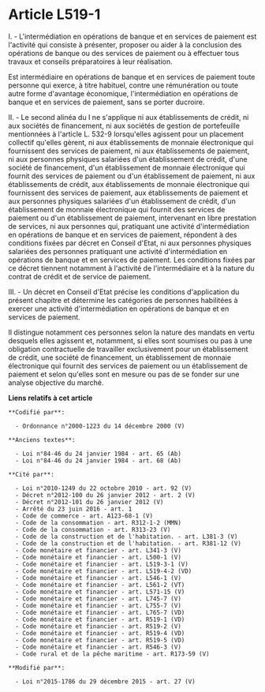 # Article L519-1

I. - L'intermédiation en opérations de banque et en services de paiement est l'activité qui consiste à présenter, proposer ou
aider à la conclusion des opérations de banque ou des services de paiement ou à effectuer tous travaux et conseils
préparatoires à leur réalisation.

Est intermédiaire en opérations de banque et en services de paiement toute personne qui exerce, à titre habituel, contre une
rémunération ou toute autre forme d'avantage économique, l'intermédiation en opérations de banque et en services de paiement,
sans se porter ducroire.

II. - Le second alinéa du I ne s'applique ni aux établissements de crédit, ni aux sociétés de financement, ni aux sociétés de
gestion de portefeuille mentionnées à l'article L. 532-9 lorsqu'elles agissent pour un placement collectif qu'elles gèrent,
ni aux établissements de monnaie électronique qui fournissent des services de paiement, ni aux établissements de paiement, ni
aux personnes physiques salariées d'un établissement de crédit, d'une société de financement, d'un établissement de monnaie
électronique qui fournit des services de paiement ou d'un établissement de paiement, ni aux établissements de crédit, aux
établissements de monnaie électronique qui fournissent des services de paiement, aux établissements de paiement et aux
personnes physiques salariées d'un établissement de crédit, d'un établissement de monnaie électronique qui fournit des
services de paiement ou d'un établissement de paiement, intervenant en libre prestation de services, ni aux personnes qui,
pratiquant une activité d'intermédiation en opérations de banque et en services de paiement, répondent à des conditions
fixées par décret en Conseil d'Etat, ni aux personnes physiques salariées des personnes pratiquant une activité
d'intermédiation en opérations de banque et en services de paiement. Les conditions fixées par ce décret tiennent notamment à
l'activité de l'intermédiaire et à la nature du contrat de crédit et de service de paiement.

III. - Un décret en Conseil d'Etat précise les conditions d'application du présent chapitre et détermine les catégories de
personnes habilitées à exercer une activité d'intermédiation en opérations de banque et en services de paiement.

Il distingue notamment ces personnes selon la nature des mandats en vertu desquels elles agissent et, notamment, si elles
sont soumises ou pas à une obligation contractuelle de travailler exclusivement pour un établissement de crédit, une société
de financement, un établissement de monnaie électronique qui fournit des services de paiement ou un établissement de paiement
et selon qu'elles sont en mesure ou pas de se fonder sur une analyse objective du marché.

**Liens relatifs à cet article**

	**Codifié par**:

	  - Ordonnance n°2000-1223 du 14 décembre 2000 (V)

	**Anciens textes**:

	  - Loi n°84-46 du 24 janvier 1984 - art. 65 (Ab)
	  - Loi n°84-46 du 24 janvier 1984 - art. 68 (Ab)

	**Cité par**:

	  - Loi n°2010-1249 du 22 octobre 2010 - art. 92 (V)
	  - Décret n°2012-100 du 26 janvier 2012 - art. 2 (V)
	  - Décret n°2012-101 du 26 janvier 2012 (V)
	  - Arrêté du 23 juin 2016 - art. 1
	  - Code de commerce - art. A123-68-1 (V)
	  - Code de la consommation - art. R312-1-2 (MMN)
	  - Code de la consommation - art. R313-23 (V)
	  - Code de la construction et de l'habitation. - art. L381-3 (V)
	  - Code de la construction et de l'habitation. - art. R381-12 (V)
	  - Code monétaire et financier - art. L341-3 (V)
	  - Code monétaire et financier - art. L500-1 (V)
	  - Code monétaire et financier - art. L519-3-1 (V)
	  - Code monétaire et financier - art. L519-4-2 (VD)
	  - Code monétaire et financier - art. L546-1 (V)
	  - Code monétaire et financier - art. L561-2 (VT)
	  - Code monétaire et financier - art. L571-15 (V)
	  - Code monétaire et financier - art. L745-7 (V)
	  - Code monétaire et financier - art. L755-7 (V)
	  - Code monétaire et financier - art. L765-7 (VD)
	  - Code monétaire et financier - art. R519-1 (VD)
	  - Code monétaire et financier - art. R519-2 (V)
	  - Code monétaire et financier - art. R519-4 (VD)
	  - Code monétaire et financier - art. R519-5 (VD)
	  - Code monétaire et financier - art. R546-3 (V)
	  - Code rural et de la pêche maritime - art. R173-59 (V)

	**Modifié par**:

	  - Loi n°2015-1786 du 29 décembre 2015 - art. 27 (V)
